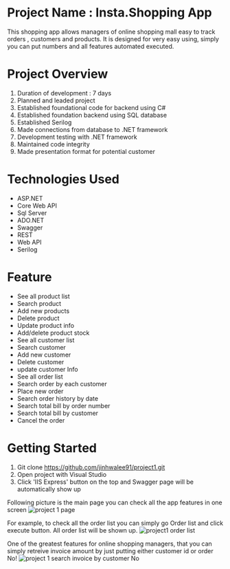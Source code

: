 # Project Name : Insta.Shopping App
This shopping app allows managers of online shopping mall easy to track orders , customers and products.
It is designed for very easy using, simply you can put numbers and all features automated executed. 


# Project Overview 
1. Duration of development : 7 days
2. Planned and leaded project
3. Established foundational code for backend using C#
4. Established foundation backend using SQL database 
5. Established Serilog
6. Made connections from database to .NET framework
7. Development testing with .NET framework
8. Maintained code integrity 
9. Made presentation format for potential customer



# Technologies Used 
- ASP.NET 
- Core Web API
- Sql Server
- ADO.NET
- Swagger
- REST
- Web API
- Serilog


# Feature 
- See all product list
- Search product
- Add new products
- Delete product
- Update product info
- Add/delete product stock
- See all customer list
- Search customer
- Add new customer
- Delete customer
- update customer Info
- See all order list
- Search order by each customer
- Place new order
- Search order history by date 
- Search total bill by order number
- Search total bill by customer
- Cancel the order



# Getting Started
1. Git clone https://github.com/jinhwalee91/project1.git
2. Open project with Visual Studio
3. Click 'IIS Express' button on the top and Swagger page will be automatically show up

Following picture is the main page you can check all the app features in one screen
![project 1 page ](https://user-images.githubusercontent.com/98568453/164034706-4906f3ce-9cd6-4e0f-8f82-bd7ef67d7b29.png)


For example, to check all the order list you can simply go Order list and click execute button. All order list will be shown up.
![project1 order list](https://user-images.githubusercontent.com/98568453/164034775-5ccf2572-5058-4b66-ae2b-6ce326c749dd.png)

One of the greatest features for online shopping managers, that you can simply retreive invoice amount by just putting either customer id or order No! 
![project 1 search invoice by customer No](https://user-images.githubusercontent.com/98568453/164034802-6f236fe6-a700-4a82-a63c-842bf6fe9a8d.png)


